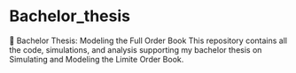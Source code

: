 # Bachelor_thesis
📘 Bachelor Thesis: Modeling the Full Order Book This repository contains all the code, simulations, and analysis supporting my bachelor thesis on Simulating and Modeling the Limite Order Book.
